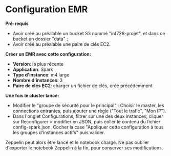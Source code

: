 # Configuration EMR

**Pré-requis**
* Avoir créé au préalable un bucket S3 nommé "inf728-projet", et dans ce bucket un dossier "data" ;
* Avoir créé au préalable une paire de clés EC2.

**Créer un EMR avec cette configuration:**

* **Version**: la plus récente
* **Application**: Spark
* **Type d'instance**: m4.large
* **Nombre d'instances**: 3
* **Paire de clés EC2**: charger un fichier de clés, créé précédemment


**Une fois le cluster lancé:**

* Modifier le "groupe de sécurité pour le principal" : Choisir le master, les connections entrantes, puis ajouter une règle ("Tout le trafic", "Mon IP").
* Dans l'onglet Configurations, filtrer sur une des deux instances, cliquer sur Reconfigurer > modifier en JSON, puis coller le contenu du fichier config-spark.json. Cocher la case "Appliquer cette configuration à tous les groupes d'instances actifs" puis valider. 

Zeppelin peut alors être lancé et le notebook chargé.
Ne pas oublier d'exporter le notebook Zeppelin à la fin, pour conserver ses modifications.
